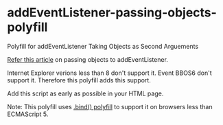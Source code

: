 addEventListener-passing-objects-polyfill
=========================================

Polyfill for addEventListener Taking Objects as Second Arguements

<a href="http://qnimate.com/passing-objects-to-addeventlistener/">Refer this article</a> on passing objects to addEventListener.

Internet Explorer verions less than 8 don't support it. Event BBOS6 don't support it. Therefore this polyfill adds this support.

Add this script as early as possible in your HTML page.

Note: This polyfill uses <a href="https://gist.github.com/dsingleton/1312328">.bind() polyfill</a> to support it on browsers less than ECMAScript 5.
